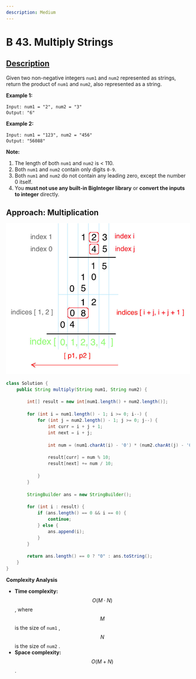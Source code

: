 ```yaml
---
description: Medium
---
```


# B 43. Multiply Strings

## [Description](https://leetcode.com/problems/multiply-strings/)

Given two non-negative integers `num1` and `num2` represented as strings, return the product of `num1` and `num2`, also represented as a string.

**Example 1:**

```text
Input: num1 = "2", num2 = "3"
Output: "6"
```

**Example 2:**

```text
Input: num1 = "123", num2 = "456"
Output: "56088"
```

**Note:**

1. The length of both `num1` and `num2` is &lt; 110.
2. Both `num1` and `num2` contain only digits `0-9`.
3. Both `num1` and `num2` do not contain any leading zero, except the number 0 itself.
4. You **must not use any built-in BigInteger library** or **convert the inputs to integer** directly.

## Approach: Multiplication

![](../../../.gitbook/assets/image%20%2872%29.png)

```java
class Solution {
    public String multiply(String num1, String num2) {

        int[] result = new int[num1.length() + num2.length()];

        for (int i = num1.length() - 1; i >= 0; i--) {
            for (int j = num2.length() - 1; j >= 0; j--) {
                int curr = i + j + 1;
                int next = i + j;

                int num = (num1.charAt(i) - '0') * (num2.charAt(j) - '0') + result[curr];

                result[curr] = num % 10;
                result[next] += num / 10;

            }
        }

        StringBuilder ans = new StringBuilder();

        for (int i : result) {
            if (ans.length() == 0 && i == 0) {
                continue;
            } else {
                ans.append(i);
            }
        }

        return ans.length() == 0 ? "0" : ans.toString();
    }
}
```

**Complexity Analysis**

* **Time complexity:** $$O(M\cdot N)$$, where $$M$$ is the size of `num1` , $$N$$ is the size of `num2` .
* **Space complexity:** $$O(M+N)$$.

